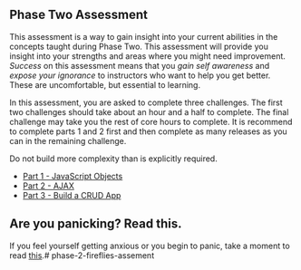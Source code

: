 ## Phase Two Assessment

This assessment is a way to gain insight into your current abilities in the concepts taught during Phase Two. This assessment will provide you insight into your strengths and areas where you might need improvement. *Success* on this assessment means that you *gain self awareness* and *expose your ignorance* to instructors who want to help you get better. These are uncomfortable, but essential to learning.

In this assessment, you are asked to complete three challenges. The first two challenges should take about an hour and a half to complete. The final challenge may take you the rest of core hours to complete. It is recommend to complete parts 1 and 2 first and then complete as many releases as you can in the remaining challenge.

Do not build more complexity than is explicitly required.

- [Part 1 - JavaScript Objects](part-1/)
- [Part 2 - AJAX](part-2/)
- [Part 3 - Build a CRUD App](part-3/)


## Are you panicking? Read this.
If you feel yourself getting anxious or you begin to panic, take a moment to read [this](calm.md).# phase-2-fireflies-assement
